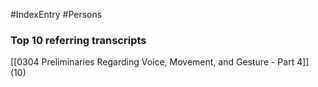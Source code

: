 #IndexEntry #Persons

### Top 10 referring transcripts
[[0304 Preliminaries Regarding Voice, Movement, and Gesture - Part 4]] (10)

